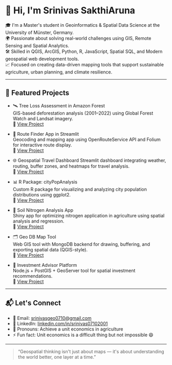 # 👋 Hi, I'm Srinivas SakthiAruna

🎓 I'm a Master's student in Geoinformatics & Spatial Data Science at the University of Münster, Germany.  
🌍 Passionate about solving real-world challenges using GIS, Remote Sensing and Spatial Analytics.  
🛠️ Skilled in  QGIS, ArcGIS, Python, R, JavaScript, Spatial SQL, and Modern geospatial web development tools.  
📈 Focused on creating data-driven mapping tools that support sustainable agriculture, urban planning, and climate resilience.

---

## 🚀 Featured Projects

- 🛰️ Tree Loss Assessment in Amazon Forest  
  GIS-based deforestation analysis (2001–2022) using Global Forest Watch and Landsat imagery.  
  🔗 [View Project](https://github.com/srinivassakthi/tree-loss-assessment)

- 📍 Route Finder App in Streamlit  
  Geocoding and mapping app using OpenRouteService API and Folium for interactive route display.  
  🔗 [View Project](https://github.com/srinivassakthi/route-finder-app)

- 🌐 Geospatial Travel Dashboard 
  Streamlit dashboard integrating weather, routing, buffer zones, and heatmaps for travel analysis.  
  🔗 [View Project](https://github.com/srinivassakthi/geospatial-travel-dashboard)

- 📊 R Package: cityPopAnalysis  
  Custom R package for visualizing and analyzing city population distributions using ggplot2.  
  🔗 [View Project](https://github.com/srinivassakthi/cityPopAnalysis)

- 🧪 Soil Nitrogen Analysis App  
  Shiny app for optimizing nitrogen application in agriculture using spatial analysis and regression.  
  🔗 [View Project](https://github.com/srinivassakthi/soil-nitrogen-analysis)

- 🗂️ Geo DB Map Tool  
  Web GIS tool with MongoDB backend for drawing, buffering, and exporting spatial data (QGIS-style).  
  🔗 [View Project](https://github.com/srinivassakthi/geospatial_mongodb)

- 💼 Investment Advisor Platform  
  Node.js + PostGIS + GeoServer tool for spatial investment recommendations.  
  🔗 [View Project](https://github.com/Shoaib2020Obaidi/investment_advisor)

---

## 📬 Let's Connect

- 📧 Email: [srinivasgeo0710@gmail.com](mailto:srinivasgeo0710@gmail.com)  
- 💼 LinkedIn: [linkedin.com/in/srinivas07102001](https://www.linkedin.com/in/srinivas07102001)  
- 🧭 Pronouns: Achieve a unit economics in agriculture  
- ⚡ Fun fact: Unit economics is a difficult thing but not impossible 😄

---

> “Geospatial thinking isn't just about maps — it's about understanding the world better, one layer at a time.”
